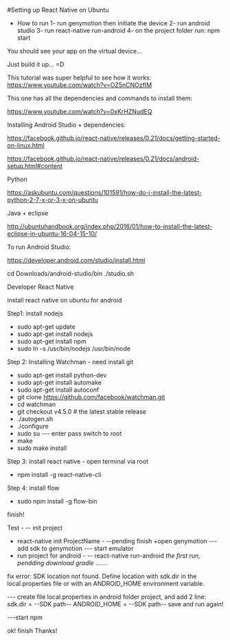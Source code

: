 #Setting up React Native on Ubuntu

- How to run
1- run genymotion then initiate the device
2- run android studio
3- run react-native run-android
4- on the project folder run: npm start

You should see your app on the virtual device...

Just build it up... =D

This tutorial was super helpful to see how it works:
https://www.youtube.com/watch?v=OZ5nCNOzflM

This one has all the dependencies and commands to install them:

https://www.youtube.com/watch?v=0xKrHZNudEQ


Installing Android Studio + dependencies:

https://facebook.github.io/react-native/releases/0.21/docs/getting-started-on-linux.html

https://facebook.github.io/react-native/releases/0.21/docs/android-setup.html#content

Python

https://askubuntu.com/questions/101591/how-do-i-install-the-latest-python-2-7-x-or-3-x-on-ubuntu

Java + eclipse

http://ubuntuhandbook.org/index.php/2016/01/how-to-install-the-latest-eclipse-in-ubuntu-16-04-15-10/

To run Android Studio:

https://developer.android.com/studio/install.html

cd Downloads/android-studio/bin
./studio.sh


Developer React Native

install react native on ubuntu for android

Step1: install nodejs
 + sudo apt-get update
 + sudo apt-get install nodejs
 + sudo apt-get install npm
 + sudo ln -s /usr/bin/nodejs /usr/bin/node

Step 2: Installing Watchman - need install git
 + sudo apt-get install python-dev
 + sudo apt-get install automake
 + sudo apt-get install autoconf
 + git clone https://github.com/facebook/watchman.git
 + cd watchman
 + git checkout v4.5.0  # the latest stable release
 + ./autogen.sh
 + ./configure
 + sudo su --- enter pass switch to root
 + make
 + sudo make install

Step 3: install react native - open terminal via root
 + npm install -g react-native-cli

Step 4: install flow
 + sudo npm install -g flow-bin


finish!


Test - -- init project 
 + react-native init ProjectName - --pending finish
 +open genymotion --- add sdk to genymotion --- start emulator
 + run project for android - -- react-native run-android   *the first run, pendding download gradle* .......

 fix error: SDK location not found. Define location with sdk.dir in the local.properties file or with an ANDROID_HOME environment variable.

 --- create file local.properties in android folder project, and add 2 line: 
  sdk.dir = --SDK path--
  ANDROID_HOME = --SDK path--
  save and run again!

 ---start npm

ok!  finish
Thanks!


